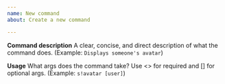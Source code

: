 ```yaml
---
name: New command
about: Create a new command

---
```


**Command description**
A clear, concise, and direct description of what the command does. (Example: `Displays someone's avatar`)

**Usage**
What args does the command take? Use <> for required and [] for optional args. (Example: `s!avatar [user]`)